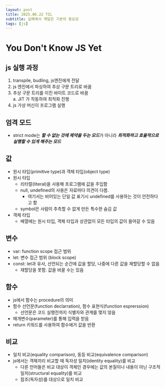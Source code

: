 ```yaml
---
layout: post
title: 2025.06.22 TIL
subtitle: 실패에서 깨달은 기본의 중요성
tags: [js]
---
```


# You Don't Know JS Yet

## js 실행 과정

1. transpile, budling, js엔진에게 전달
2. js 엔진에서 파싱하여 추상 구문 트리로 바꿈
3. 추상 구문 트리를 이진 바이트 코드로 바꿈  
  a. JIT 가 작동하여 최적화 진행
4. js 가상 머신이 프로그램 실행

## 엄격 모드

- strict mode는 ***할 수 없는 것에 제약을 두는 모드***가 아니라 ***최적화하고 효율적으로 실행할 수 있게 해주는 모드***

## 값

- 원시 타입(primitive type)과 객체 타입(object type)
- 원시 타입
  - 리터럴(literal)을 사용해 프로그램에 값을 주입함
  - null, undefined의 사용은 자료마다 의견이 다름.  
    - 여기서는 비어있는 단일 값 표기시 undefined를 사용하는 것이 안전하다고 함
  - symbol은 사람이 추측할 수 없게 만든 특수한 숨김 값
- 객체 타입
  - 배열에는 원시 타입, 객체 타입과 상관없이 모든 타입의 값이 들어갈 수 있음

## 변수

- var: function scope 접근 범위
- let: 변수 접근 범위 (block scope)
- const: let과 유사, 선언되는 순간에 값을 할당, 나중에 다른 값을 재할당할 수 없음
  - 재할당을 못함. 값을 바꿀 수는 있음

## 함수

- js에서 함수는 procedure의 의미
- 함수 선언문(function declarration), 함수 표현식(function esprerssion)
  - 선언문은 코드 실행전까지 식별자와 관계를 맺지 않음
- 매개변수(parameter)를 통해 입력을 받음
- return 키워드를 사용하여 함수에거 값을 반환


## 비교

- 일치 비교(equality comparison), 동등 비교(equivalence comparison)
- js에서는 객체끼리 비교할 때 독자성 일치(identity equality)를 비교
  - 다른 언어들은 비교 대상이 객체인 경우에는 값의 본질이나 내용이 아닌 구조적 일치(structural equality)를 비교
  - 참조(독자성)를 대상으로 일치 비교
